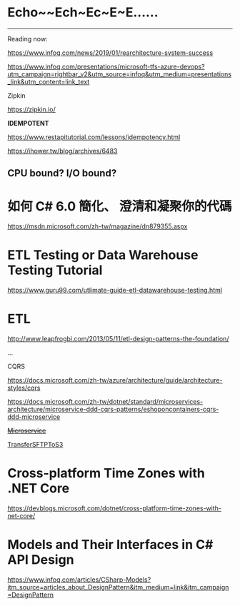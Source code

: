 # Echo~~Ech~Ec~E~E......

 
 
------

Reading now:  

https://www.infoq.com/news/2019/01/rearchitecture-system-success

https://www.infoq.com/presentations/microsoft-tfs-azure-devops?utm_campaign=rightbar_v2&utm_source=infoq&utm_medium=presentations_link&utm_content=link_text

Zipkin

https://zipkin.io/



**IDEMPOTENT**

https://www.restapitutorial.com/lessons/idempotency.html

https://ihower.tw/blog/archives/6483



## CPU bound? I/O bound?






# **如何 C# 6.0 簡化、 澄清和凝聚你的代碼**

https://msdn.microsoft.com/zh-tw/magazine/dn879355.aspx



# ETL Testing or Data Warehouse Testing Tutorial

https://www.guru99.com/utlimate-guide-etl-datawarehouse-testing.html

# 

 

# ETL 

http://www.leapfrogbi.com/2013/05/11/etl-design-patterns-the-foundation/

...

CQRS

https://docs.microsoft.com/zh-tw/azure/architecture/guide/architecture-styles/cqrs

https://docs.microsoft.com/zh-tw/dotnet/standard/microservices-architecture/microservice-ddd-cqrs-patterns/eshoponcontainers-cqrs-ddd-microservice



[~~Microservice~~](https://echo-p-chang.github.io/microservice)



[TransferSFTPToS3](https://echo-p-chang.github.io/TransferSFTPToS3)



# Cross-platform Time Zones with .NET Core

https://devblogs.microsoft.com/dotnet/cross-platform-time-zones-with-net-core/





# Models and Their Interfaces in C# API Design

https://www.infoq.com/articles/CSharp-Models?itm_source=articles_about_DesignPattern&itm_medium=link&itm_campaign=DesignPattern
